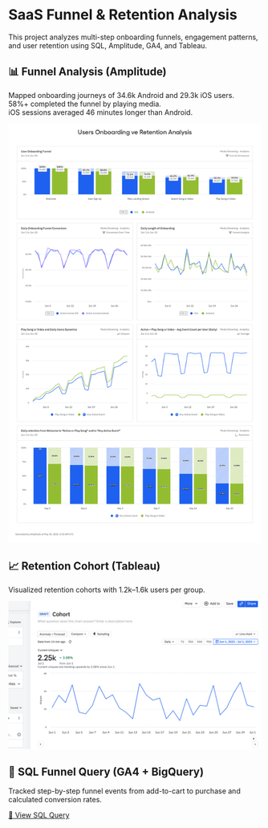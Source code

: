 # SaaS Funnel & Retention Analysis

This project analyzes multi-step onboarding funnels, engagement patterns, and user retention using SQL, Amplitude, GA4, and Tableau.

## 📊 Funnel Analysis (Amplitude)

Mapped onboarding journeys of 34.6k Android and 29.3k iOS users.  
58%+ completed the funnel by playing media.  
iOS sessions averaged 46 minutes longer than Android.

![Funnel Visualization](./Users_Onboarding_and_Retention_Analysis%20(2).png)

## 📈 Retention Cohort (Tableau)

Visualized retention cohorts with 1.2k–1.6k users per group.

![Retention Heatmap](./Cohort%20(1).png)

## 🧾 SQL Funnel Query (GA4 + BigQuery)

Tracked step-by-step funnel events from add-to-cart to purchase and calculated conversion rates.

[📄 View SQL Query](./ga4_funnel_full_query_from_user%20(1).sql)

